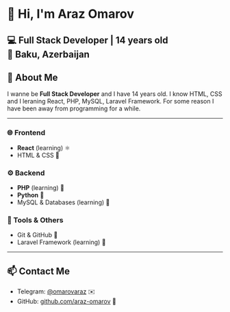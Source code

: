 # 👋 Hi, I'm **Araz Omarov**  

💻 **Full Stack Developer | 14 years old**  
📍  Baku, Azerbaijan
---

## 🌟 About Me
I wanne be **Full Stack Developer** and I have 14 years old. I know HTML, CSS and I leraning React, PHP, MySQL, Laravel Framework.
For some reason I have been away from programming for a while.

---

### 🌐 Frontend
- **React** (learning) ⚛️  
- HTML & CSS 🎨 

### ⚙️ Backend
- **PHP** (learning) 🐘  
- **Python** 🐍
- MySQL & Databases (learning) 💾  

### 🧰 Tools & Others
- Git & GitHub 🐙   
- Laravel Framework (learning) 🚀
  
---

## 📫 Contact Me
- Telegram: [@omarovaraz](https://t.me/arazomarov) ✉️  
- GitHub: [github.com/araz-omarov](https://github.com/araz-omarov) 🌟
